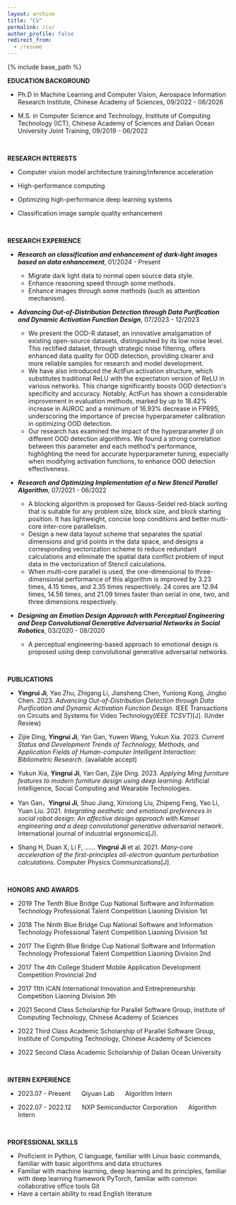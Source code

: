 ```yaml
---
layout: archive
title: "CV"
permalink: /cv/
author_profile: false
redirect_from:
  - /resume
---
```


{% include base_path %}


**EDUCATION BACKGROUND**

* Ph.D in Machine Learning and Computer Vision, Aerospace Information Research Institute, Chinese Academy of Sciences, 09/2022 - 06/2026

* M.S. in Computer Science and Technology, Institute of Computing Technology (ICT), Chinese Academy of Sciences and Dalian Ocean University  Joint Training, 09/2019 - 06/2022

<br>

**RESEARCH INTERESTS**

* Computer vision model architecture training/inference acceleration

* High-performance computing

* Optimizing high-performance deep learning systems

* Classification image sample quality enhancement

<br>

**RESEARCH EXPERIENCE**

* _**Research on classification and enhancement of dark-light images based on data enhancement**_,	01/2024 - Present

    * Migrate dark light data to normal open source data style.
    * Enhance reasoning speed through some methods.
    * Enhance images through some methods (such as attention mechanism).

* _**Advancing Out-of-Distribution Detection through Data Purification and Dynamic Activation Function Design**_,	07/2023 - 12/2023                       

    * We present the OOD-R dataset, an innovative amalgamation of existing open-source datasets, distinguished by its low noise level. This rectified dataset, through strategic noise filtering, offers enhanced data quality for OOD detection, providing clearer and more reliable samples for research and model development.
    * We have also introduced the ActFun activation structure, which substitutes traditional ReLU with the expectation version of ReLU in various networks. This change significantly boosts OOD detection's specificity and accuracy. Notably, ActFun has shown a considerable improvement in evaluation methods, marked by up to 18.42% increase in AUROC and a minimum of 16.93% decrease in FPR95, underscoring the importance of precise hyperparameter calibration in optimizing OOD detection.
    * Our research has examined the impact of the hyperparameter $\beta$ on different OOD detection algorithms. We found a strong correlation between this parameter and each method's performance, highlighting the need for accurate hyperparameter tuning, especially when modifying activation functions, to enhance OOD detection effectiveness.

* _**Research and Optimizing Implementation of a New Stencil Parallel Algorithm**_,	07/2021 - 06/2022                                          

    * A blocking algorithm is proposed for Gauss-Seidel red-black sorting that is suitable for any problem size, block size, and block starting position. It has lightweight, concise loop conditions and better multi-core inter-core parallelism.
    * Design a new data layout scheme that separates the spatial dimensions and grid points in the data space, and designs a corresponding vectorization scheme to reduce redundant calculations and eliminate the spatial data conflict problem of input data in the vectorization of Stencil calculations.
    * When multi-core parallel is used, the one-dimensional to three-dimensional performance of this algorithm is improved by 3.23 times, 4.15 times, and 2.35 times respectively. 24 cores are 12.94 times, 14.56 times, and 21.09 times faster than serial in one, two, and three dimensions respectively.

* _**Designing an Emotion Design Approach with Perceptual Engineering and Deep Convolutional Generative Adversarial Networks in Social Robotics**_,	03/2020 - 08/2020

    * A perceptual engineering-based approach to emotional design is proposed using deep convolutional generative adversarial networks.                                                                                               
<br>

**PUBLICATIONS**

- **Yingrui Ji**, Yao Zhu, Zhigang Li, Jiansheng Chen, Yunlong Kong, Jingbo Chen. 2023. *Advancing Out-of-Distribution Detection through Data Purification and Dynamic Activation Function Design*. IEEE Transactions on Circuits and Systems for Video Technology(*IEEE TCSVT*)[J]. (Under Review) 

- Zijie Ding, **Yingrui Ji**, Yan Gan, Yuwen Wang, Yukun Xia. 2023. *Current Status and Development Trends of Technology, Methods, and Application Fields of Human-computer Intelligent Interaction: Bibliometric Research*. (available accept)

- Yukun Xia, **Yingrui Ji**, Yan Gan, Zijie Ding. 2023. *Applying Ming furniture features to modern furniture design using deep learning*. Artificial Intelligence, Social Computing and Wearable Technologies.

- Yan Gan，**Yingrui Ji**, Shuo Jiang, Xinxiong Liu, Zhipeng Feng, Yao Li, Yuan Liu. 2021. *Integrating aesthetic and emotional preferences in social robot design: An affective design approach with Kansei engineering and a deep convolutional generative adversarial network*.  International journal of industrial ergonomics[J].

- Shang H, Duan X, Li F, ……  **Yingrui Ji** et al. 2021. *Many-core acceleration of the first-principles all-electron quantum perturbation calculations*. Computer Physics Communications[J].

<br>

**HONORS AND AWARDS**

- 2019  The Tenth Blue Bridge Cup National Software and Information Technology Professional Talent Competition Liaoning Division 1st

- 2018  The Ninth Blue Bridge Cup National Software and Information Technology Professional Talent Competition Liaoning Division 1st

- 2017  The Eighth Blue Bridge Cup National Software and Information Technology Professional Talent Competition Liaoning Division 2nd

- 2017  The 4th College Student Mobile Application Development Competition Provincial 2nd

- 2017  11th iCAN International Innovation and Entrepreneurship Competition Liaoning Division 3th

- 2021  Second Class Scholarship for Parallel Software Group, Institute of Computing Technology, Chinese Academy of Sciences

- 2022  Third Class Academic Scholarship of Parallel Software Group, Institute of Computing Technology, Chinese Academy of Sciences

- 2022  Second Class Academic Scholarship of Dalian Ocean University

<br>

**INTERN EXPERIENCE**

- 2023.07 - Present $\quad$ Qiyuan Lab $\quad$ Algorithm Intern

- 2022.07 - 2022.12 $\quad$ NXP Semiconductor Corporation $\quad$ Algorithm Intern      

<br>

**PROFESSIONAL SKILLS**

- Proficient in Python, C language, familiar with Linux basic commands, familiar with basic algorithms and data structures
- Familiar with machine learning, deep learning and its principles, familiar with deep learning framework PyTorch, familiar with common collaborative office tools Git
- Have a certain ability to read English literature
